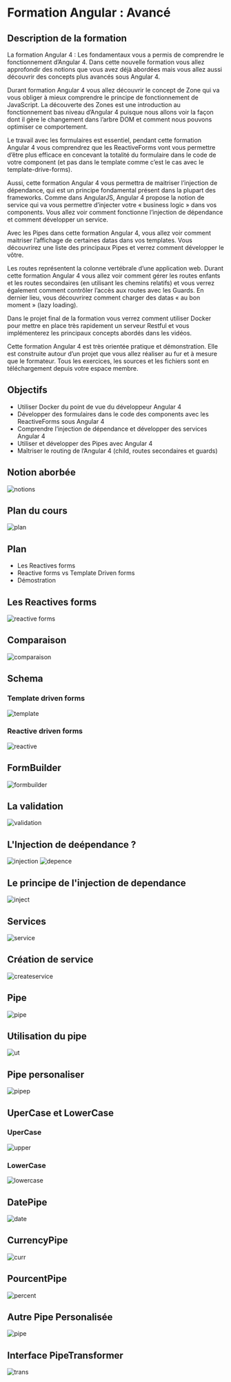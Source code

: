 # Formation Angular : Avancé

## Description de la formation
La formation Angular 4 : Les fondamentaux vous a permis de comprendre le fonctionnement d’Angular 4. Dans cette nouvelle formation vous allez approfondir des notions que vous avez déjà abordées mais vous allez aussi découvrir des concepts plus avancés sous Angular 4.

Durant formation Angular 4 vous allez découvrir le concept de Zone qui va vous obliger à mieux comprendre le principe de fonctionnement de JavaScript. La découverte des Zones est une introduction au fonctionnement bas niveau d’Angular 4 puisque nous allons voir la façon dont il gère le changement dans l’arbre DOM et comment nous pouvons optimiser ce comportement.

Le travail avec les formulaires est essentiel, pendant cette formation Angular 4 vous comprendrez que les ReactiveForms vont vous permettre d’être plus efficace en concevant la totalité du formulaire dans le code de votre component (et pas dans le template comme c’est le cas avec le template-drive-forms).

Aussi, cette formation Angular 4 vous permettra de maitriser l’injection de dépendance, qui est un principe fondamental présent dans la plupart des frameworks. Comme dans AngularJS, Angular 4 propose la notion de service qui va vous permettre d’injecter votre « business logic » dans vos components. Vous allez voir comment fonctionne l’injection de dépendance et comment développer un service.

Avec les Pipes dans cette formation Angular 4, vous allez voir comment maitriser l’affichage de certaines datas dans vos templates. Vous découvrirez une liste des principaux Pipes et verrez comment développer le vôtre.

Les routes représentent la colonne vertébrale d’une application web. Durant cette formation Angular 4 vous allez voir comment gérer les routes enfants et les routes secondaires (en utilisant les chemins relatifs) et vous verrez également comment contrôler l’accès aux routes avec les Guards. En dernier lieu, vous découvrirez comment charger des datas « au bon moment » (lazy loading).

Dans le projet final de la formation vous verrez comment utiliser Docker pour mettre en place très rapidement un serveur Restful et vous implémenterez les principaux concepts abordés dans les vidéos.

Cette formation Angular 4 est très orientée pratique et démonstration. Elle est construite autour d’un projet que vous allez réaliser au fur et à mesure que le formateur. Tous les exercices, les sources et les fichiers sont en téléchargement depuis votre espace membre.
## Objectifs
* Utiliser Docker du point de vue du développeur Angular 4 
* Développer des formulaires dans le code des components avec les ReactiveForms sous Angular 4 
* Comprendre l’injection de dépendance et développer des services Angular 4 
* Utiliser et développer des Pipes avec Angular 4 
* Maîtriser le routing de l’Angular 4  (child, routes secondaires et guards)
## Notion aborbée
![notions](images/notionabordee.png)

## Plan du cours
![plan](images/plan.png)
## Plan
* Les Reactives forms
* Reactive forms vs Template Driven forms
* Démostration
## Les Reactives forms
![reactive forms](images/reactive-form.png)
## Comparaison
![comparaison](images/comparaison.png)
## Schema
### Template driven forms
![template](images/templatedrivenforms.png)

### Reactive driven forms
![reactive](images/reactivedrivenforms.png)
## FormBuilder
![formbuilder](images/formbuilder.png)
## La validation
![validation](images/validation.png)
## L'Injection de deépendance ?
![injection](images/injection.png)
![depence](images/dependance.png)
## Le principe de l'injection de dependance
![inject](images/fonctioninject.png)
## Services
![service](images/services.png)
## Création de service
![createservice](images/createservices.png)
## Pipe
![pipe](images/pipe.png)
## Utilisation du pipe
![ut](images/utiliserpipe.png)
## Pipe personaliser
![pipep](images/pipepersonnaliser.png)
## UperCase et LowerCase
### UperCase
![upper](images/uppercase.png)
### LowerCase
![lowercase](images/lowercase.png)
## DatePipe
![date](images/datepipe.png)
## CurrencyPipe
![curr](images/currency.png)
## PourcentPipe
![percent](images/percent.png)
## Autre Pipe Personalisée
![pipe](images/pipepersa.png)

## Interface PipeTransformer
![trans](images/pipetransform.png)
